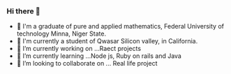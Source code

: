 ### Hi there 👋
- 🔭 I'm a graduate of pure and applied mathematics, Federal University of technology Minna, Niger State.
- 🔭 I'm currently a student of Qwasar Silicon valley, in California.
- 🔭 I’m currently working on ...Raect projects
- 🌱 I’m currently learning ...Node js, Ruby on rails and Java
- 👯 I’m looking to collaborate on ... Real life project


<!--
**Sanimuhammad09/sanimuhammad09** is a ✨ _special_ ✨ repository because its `README.md` (this file) appears on your GitHub profile.

Here are some ideas to get you started:

- 🔭 I’m currently working on ...
- 🌱 I’m currently learning ...
- 👯 I’m looking to collaborate on ...
- 🤔 I’m looking for help with ...
- 💬 Ask me about ...
- 📫 How to reach me: ...
- 😄 Pronouns: ...
- ⚡ Fun fact: ...
-->
